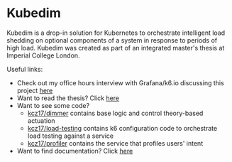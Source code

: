 # Kubedim

Kubedim is a drop-in solution for Kubernetes to orchestrate intelligent load shedding on optional components of a system in response to periods of high load. Kubedim was created as part of an integrated master's thesis at Imperial College London.

Useful links:

- Check out my office hours interview with Grafana/k6.io discussing this project [here](https://nicolevanderhoeven.com/blog/20210813-kubedim-microservices-testing/)
- Want to read the thesis? Click [here](https://iamkelv.in/assets/thesis.pdf)
- Want to see some code?
  - [kcz17/dimmer](https://github.com/kcz17/dimmer) contains base logic and control theory-based actuation
  - [kcz17/load-testing](https://github.com/kcz17/load-testing) contains k6 configuration code to orchestrate load testing against a service
  - [kcz17/profiler](https://github.com/kcz17/profiler) contains the service that profiles users' intent
- Want to find documentation? Click [here](https://kubedim.readthedocs.io/en/latest/)

